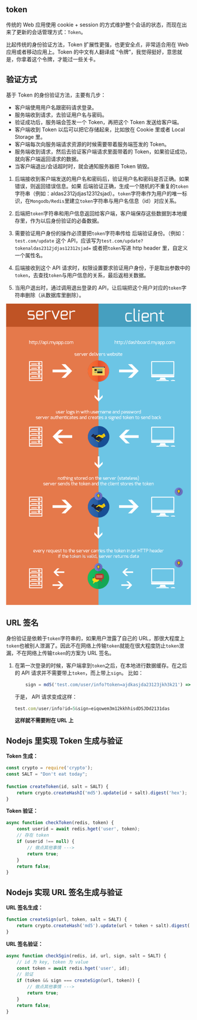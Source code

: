 

## token
传统的 Web 应用使用 cookie + session 的方式维护整个会话的状态，而现在出来了更新的会话管理方式：`Token`。

比起传统的身份验证方法，Token 扩展性更强，也更安全点，非常适合用在 Web 应用或者移动应用上。Token 的中文有人翻译成 “令牌”，我觉得挺好，意思就是，你拿着这个令牌，才能过一些关卡。

## 验证方式
基于 Token 的身份验证方法，主要有几步：
- 客户端使用用户名跟密码请求登录。
- 服务端收到请求，去验证用户名与密码。
- 验证成功后，服务端会签发一个 Token，再把这个 Token 发送给客户端。
- 客户端收到 Token 以后可以把它存储起来，比如放在 Cookie 里或者 Local Storage 里。
- 客户端每次向服务端请求资源的时候需要带着服务端签发的 Token。
- 服务端收到请求，然后去验证客户端请求里面带着的 Token，如果验证成功，就向客户端返回请求的数据。
- 当客户端退出/会话超时时，就会通知服务器把 Token 销毁。


1. 后端接收到客户端发送的用户名和密码后，验证用户名和密码是否正确。如果错误，则返回错误信息。如果 后端验证正确，生成一个随机的不重复的`token`字符串（例如：aldas2312jdjas12312sjad）。`token`字符串作为用户的唯一标识，在`Mongodb/Redis`里建立`token`字符串与用户名信息（id）对应关系。

2. 后端把`token`字符串和用户信息返回给客户端，客户端保存这些数据到本地缓存里，作为以后身份验证的必备数据。

3. 需要验证用户身份的操作必须要把`token`字符串传给 后端验证身份。（例如：`test.com/update` 这个 API，应该写为`test.com/update?tokenaldas2312jdjas12312sjad=` 或者把`token`写进 http header 里，自定义一个属性名。

4. 后端接收到这个 API 请求时，权限设置要求验证用户身份，于是取出参数中的`token`，去查找`token`与用户信息的关系，最后返相关数据。

5. 当用户退出时，通过调用退出登录的 API，让后端把这个用户对应的`token`字符串删除（从数据库里删除）。

![](../../../resource/tokens.png)

## URL 签名
身份验证是依赖于`token`字符串的，如果用户泄露了自己的 URL，那很大程度上`token`也被别人泄漏了。因此不在网络上传输`token`就能在很大程度防止`token`泄漏，不在网络上传输`token`的方案为 URL 签名。

1. 在第一次登录的时候，客户端拿到`token`之后，在本地进行数据缓存。在之后的 API 请求并不需要带上`token`，而上带上`sign`。
    比如：
    ```js
        sign = md5('test.com/user/info?token=ajdkasjda23123jkh3k21') => eiqowem3m12kkhhisdDSJDd2131das
    ```
    于是， API 请求变成这样：
    ```js
    test.com/user/info?id=5&sign=eiqowem3m12kkhhisdDSJDd2131das
    ```
    **这样就不需要附在 URL 上**

## Nodejs 里实现 Token 生成与验证

**Token 生成：**

```js
const crypto = require('crypto');
const SALT = "Don't eat today";

function createToken(id, salt = SALT) {
    return crypto.createHashI('md5').update(id + salt).digest('hex');
}
```

**Token 验证：**

```js
async function checkToken(redis, token) {
    const userid = await redis.hget('user', token);
    // 存在 token
    if (userid !== null) {
        // 做点其他事情 --->
        return true;
    }
    return false;
}
```

## Nodejs 实现 URL 签名生成与验证

**URL 签名生成：**

```js
function createSign(url, token, salt = SALT) {
    return crypto.createHash('md5').update(url + token + salt).digest('hex');
}
```

**URL 签名验证：**

```js
async function checkSgin(redis, id, url, sign, salt = SALT) {
    // id 为 key, token 为 value
    const token = await redis.hget('user', id);
    // 验证
    if (token && sign === createSign(url, token)) {
        // 做点其他事情 --->
        return true;
    }
    return false;
}
```

